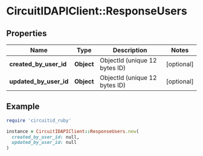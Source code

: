 # CircuitIDAPIClient::ResponseUsers

## Properties

| Name | Type | Description | Notes |
| ---- | ---- | ----------- | ----- |
| **created_by_user_id** | **Object** | ObjectId (unique 12 bytes ID) | [optional] |
| **updated_by_user_id** | **Object** | ObjectId (unique 12 bytes ID) | [optional] |

## Example

```ruby
require 'circuitid_ruby'

instance = CircuitIDAPIClient::ResponseUsers.new(
  created_by_user_id: null,
  updated_by_user_id: null
)
```

